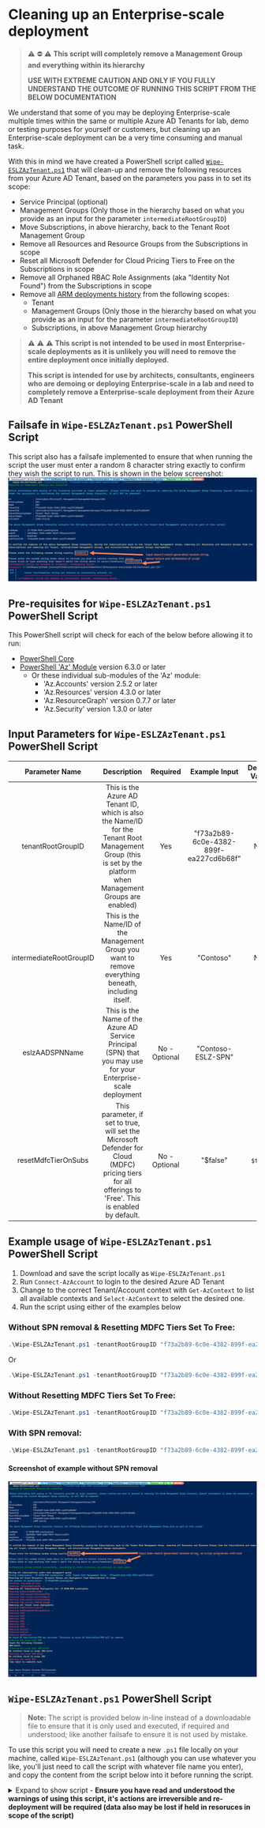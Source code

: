
# Cleaning up an Enterprise-scale deployment

> :warning: :no_entry: :warning: **This script will completely remove a Management Group and everything within its hierarchy**
>  
> **USE WITH EXTREME CAUTION AND ONLY IF YOU FULLY UNDERSTAND THE OUTCOME OF RUNNING THIS SCRIPT FROM THE BELOW DOCUMENTATION**

We understand that some of you may be deploying Enterprise-scale multiple times within the same or multiple Azure AD Tenants for lab, demo or testing purposes for yourself or customers, but cleaning up an Enterprise-scale deployment can be a very time consuming and manual task.

With this in mind we have created a PowerShell script called [`Wipe-ESLZAzTenant.ps1`](#wipe-eslzaztenantps1-powershell-script) that will clean-up and remove the following resources from your Azure AD Tenant, based on the parameters you pass in to set its scope:

- Service Principal (optional)
- Management Groups (Only those in the hierarchy based on what you provide as an input for the parameter `intermediateRootGroupID`)
- Move Subscriptions, in above hierarchy, back to the Tenant Root Management Group
- Remove all Resources and Resource Groups from the Subscriptions in scope
- Reset all Microsoft Defender for Cloud Pricing Tiers to Free on the Subscriptions in scope
- Remove all Orphaned RBAC Role Assignments (aka "Identity Not Found") from the Subscriptions in scope
- Remove all [ARM deployments history](https://docs.microsoft.com/azure/azure-resource-manager/templates/deployment-history?tabs=azure-portal) from the following scopes:
  - Tenant
  - Management Groups (Only those in the hierarchy based on what you provide as an input for the parameter `intermediateRootGroupID`)
  - Subscriptions, in above Management Group hierarchy

> :warning: :warning: :warning: **This script is not intended to be used in most Enterprise-scale deployments as it is unlikely you will need to remove the entire deployment once initially deployed.**
>  
> **This script is intended for use by architects, consultants, engineers who are demoing or deploying Enterprise-scale in a lab and need to completely remove a Enterprise-scale deployment from their Azure AD Tenant**

## Failsafe in `Wipe-ESLZAzTenant.ps1` PowerShell Script

This script also has a failsafe implemented to ensure that when running the script the user must enter a random 8 character string exactly to confirm they wish the script to run. This is shown in the below screenshot:
![Screenshot of failsafe implemented in Wipe-ESLZAzTenant.ps1](media/eslz-clean-script-failsafe.png)

## Pre-requisites for `Wipe-ESLZAzTenant.ps1` PowerShell Script

This PowerShell script will check for each of the below before allowing it to run:

- [PowerShell Core](https://docs.microsoft.com/powershell/scripting/install/installing-powershell?view=powershell-7.1)
- [PowerShell 'Az' Module](https://docs.microsoft.com/powershell/azure/install-az-ps?view=azps-6.4.0) version 6.3.0 or later
  - Or these individual sub-modules of the 'Az' module:
    - 'Az.Accounts' version 2.5.2 or later
    - 'Az.Resources' version 4.3.0 or later
    - 'Az.ResourceGraph' version 0.7.7 or later
    - 'Az.Security' version 1.3.0 or later

## Input Parameters for `Wipe-ESLZAzTenant.ps1` PowerShell Script

|     Parameter Name      |                                                                                             Description                                                                                             |   Required    |             Example Input              | Default Value |
| :---------------------: | :-------------------------------------------------------------------------------------------------------------------------------------------------------------------------------------------------: | :-----------: | :------------------------------------: | :-----------: |
|    tenantRootGroupID    |                   This is the Azure AD Tenant ID, which is also the Name/ID for the Tenant Root Management Group (this is set by the platform when Management Groups are enabled)                   |      Yes      | "f73a2b89-6c0e-4382-899f-ea227cd6b68f" |      N/A      |
| intermediateRootGroupID |                                                This is the Name/ID of the Management Group you want to remove everything beneath, including itself.                                                 |      Yes      |               "Contoso"                |      N/A      |
|     eslzAADSPNName      |                                           This is the Name of the Azure AD Service Principal (SPN) that you may use for your Enterprise-scale deployment                                            | No - Optional |           "Contoso-ESLZ-SPN"           |     `""`      |
|   resetMdfcTierOnSubs   | This parameter, if set to true, will set the Microsoft Defender for Cloud (MDFC) pricing tiers for all offerings to 'Free'. This is enabled by default. | No - Optional |                "$false"                 |    `$true`    |

## Example usage of `Wipe-ESLZAzTenant.ps1` PowerShell Script

1. Download and save the script locally as `Wipe-ESLZAzTenant.ps1`
2. Run `Connect-AzAccount` to login to the desired Azure AD Tenant
3. Change to the correct Tenant/Account context with `Get-AzContext` to list all available contexts and `Select-AzContext` to select the desired one.
4. Run the script using either of the examples below

### Without SPN removal & Resetting MDFC Tiers Set To Free:

```powershell
.\Wipe-ESLZAzTenant.ps1 -tenantRootGroupID "f73a2b89-6c0e-4382-899f-ea227cd6b68f" -intermediateRootGroupID "Contoso"
```

Or

```powershell
.\Wipe-ESLZAzTenant.ps1 -tenantRootGroupID "f73a2b89-6c0e-4382-899f-ea227cd6b68f" -intermediateRootGroupID "Contoso" -resetMdfcTierOnSubs:$true
```

### Without Resetting MDFC Tiers Set To Free:

```powershell
.\Wipe-ESLZAzTenant.ps1 -tenantRootGroupID "f73a2b89-6c0e-4382-899f-ea227cd6b68f" -intermediateRootGroupID "Contoso" -resetMdfcTierOnSubs:$false
```

### With SPN removal:

```powershell
.\Wipe-ESLZAzTenant.ps1 -tenantRootGroupID "f73a2b89-6c0e-4382-899f-ea227cd6b68f" -intermediateRootGroupID "Contoso" -eslzAADSPNName = "Contoso-ESLZ-SPN"
```

#### Screenshot of example without SPN removal

![Screenshot of example run of Wipe-ESLZAzTenant.ps1 script](media/eslz-clean-script-example.png)

## `Wipe-ESLZAzTenant.ps1` PowerShell Script

> **Note:** The script is provided below in-line instead of a downloadable file to ensure that it is only used and executed, if required and understood; like another failsafe to ensure it is not used by mistake.

To use this script you will need to create a new `.ps1` file locally on your machine, called `Wipe-ESLZAzTenant.ps1` (although you can use whatever you like, you'll just need to call the script with whatever file name you enter), and copy the content from the script below into it before running the script.

<details>
  <summary>Expand to show script - <strong>Ensure you have read and understood the warnings of using this script, it's actions are irreversible and re-deployment will be required (data also may be lost if held in resoruces in scope of the script)</strong></summary>

  ```powershell
######################
# Wipe-ESLZAzTenant #
######################
# Version: 1.5
# Last Modified: 06/04/2023
# Author: Jack Tracey 
# Contributors: Liam F. O'Neill, Paul Grimley, Jeff Mitchell

<#
.SYNOPSIS
Fully resets an AAD tenant after deploying Enterprise Scale (Azure Landing Zone Accelerator) so it can be deployed again. BEWARE: THIS WILL DELETE ALL OF YOUR AZURE RESOURCES. USE WITH EXTREME CAUTION.

.DESCRIPTION
Fully resets an AAD tenant after deploying Enterprise Scale (Azure Landing Zone Accelerator) so it can be deployed again. BEWARE: THIS WILL DELETE ALL OF YOUR AZURE RESOURCES. USE WITH EXTREME CAUTION.

.EXAMPLE
# Without SPN Removal
.\Wipe-ESLZAzTenant.ps1 -tenantRootGroupID "f73a2b89-6c0e-4382-899f-ea227cd6b68f" -intermediateRootGroupID "Contoso" -resetMdfcTierOnSubs:$true

# With SPN Removal
.\Wipe-ESLZAzTenant.ps1 -tenantRootGroupID "f73a2b89-6c0e-4382-899f-ea227cd6b68f" -intermediateRootGroupID "Contoso" -eslzAADSPNName = "Contoso-ESLZ-SPN" -resetMdfcTierOnSubs:$true

.NOTES
Learn more about Enterprise-scale here:
https://github.com/Azure/Enterprise-Scale
https://aka.ms/es/guides

# Required PowerShell Modules:
- https://docs.microsoft.com/en-us/powershell/azure/install-az-ps?view=azps-6.4.0
- Install-Module -Name Az 
- Specifically 'Az.Accounts', 'Az.Resources' & 'Az.ResourceGraph' if you need to limit what is installed

# Release notes 14/09/2021 - V1.0: 
- Initial release.
- GroupName has been changes to GroupId as per Az PowerShell module warning message 'upcoming breaking changes in the cmdlet 'Get-AzManagementGroup'as documented https://aka.ms/azps-changewarnings'
    - Warnings have been disabled!
- Uses Azure Resource Graph to get list of subscriptions in the Intermediate Root Management Group's hierarchy tree, therefore it can take a few minutes (5/10) for the Resoruce Graph data to refresh and pull all the Subscriptions in the tree, if recently moved between Management Groups 

# Release notes 29/09/2021 - V1.1:
- Added checks and break, if not installed, for required Azure PowerShell modules: 'Az' or 'Az.Accounts', 'Az.Resources' & 'Az.ResourceGraph'

# Release notes 30/09/2021 - V1.2:
- Added checks to ensure this is running on PowerShell Core edition and not Desktop - https://docs.microsoft.com/en-us/powershell/scripting/install/installing-powershell?view=powershell-7.1
- Added user confirmation prompt with random 8 character code they must enter to confirm before anything is removed/moved by the script

# Release notes 01/10/2021 - V1.3:
- Changed the way checks are handled for required PowerShell modules

# Release notes 12/10/2022 - V1.4:
- Added reset to MDFC tiers on each of the Subscriptions

# Release notes 06/04/2023 - V1.5:
- Added deleting orphaned role assignments from subscriptions in scope of the Intermediate Root Management Group specified.
#>

# Check for pre-reqs
#Requires -PSEdition Core
#Requires -Modules @{ ModuleName="Az.Accounts"; ModuleVersion="2.5.2" }
#Requires -Modules @{ ModuleName="Az.Resources"; ModuleVersion="4.3.0" }
#Requires -Modules @{ ModuleName="Az.ResourceGraph"; ModuleVersion="0.7.7" }
#Requires -Modules @{ ModuleName="Az.Security"; ModuleVersion="1.3.0" }


[CmdletBinding()]
param (
    #Added this back into parameters as error occurs if multiple tenants are found when using Get-AzTenant
    [Parameter(Mandatory = $true, Position = 1, HelpMessage = "Please the Insert Tenant ID (GUID) of your Azure AD tenant e.g.'f73a2b89-6c0e-4382-899f-ea227cd6b68f'")]
    [string]
    $tenantRootGroupID = "<Insert the Tenant ID (GUID) of your Azure AD tenant>",

    [Parameter(Mandatory = $true, Position = 2, HelpMessage = "Insert the name of your intermediate root Management Group e.g. 'Contoso'")]
    [string]
    $intermediateRootGroupID = "<Insert the name of your intermediate root Management Group e.g. Contoso>",

    [Parameter(Mandatory = $false, Position = 3, HelpMessage = "(Optional) Please enter the display name of your Enterprise-scale app registration in Azure AD. If left blank, no app registration is deleted.")]
    [string]
    $eslzAADSPNName = "",

    [Parameter(Mandatory = $false, Position = 4, HelpMessage = "Do you want to reset the MDFC tiers to Free on each of the Subscriptions in scope?")]
    [bool]
    $resetMdfcTierOnSubs = $true
)

## Orphaned Role Assignements Function
function Invoke-RemoveOrphanedRoleAssignment {
    [CmdletBinding(SupportsShouldProcess)]
    param (
        [Parameter()][String[]]$SubscriptionId
    )

    $originalCtx = Get-AzContext

    $WhatIfPrefix = ""
    if ($WhatIfPreference) {
        $WhatIfPrefix = "What if: "
    }

    # Get the latest stable API version
    $roleAssignmentsApiVersions = ((Get-AzResourceProvider -ProviderNamespace Microsoft.Authorization).ResourceTypes | Where-Object ResourceTypeName -eq roleAssignments).ApiVersions
    $latestRoleAssignmentsApiVersions = $roleAssignmentsApiVersions | Where-Object {$_ -notlike '*-preview'} | Sort-Object -Descending | Select-Object -First 1
    Write-Information "Using Role Assignments API Version : $($latestRoleAssignmentsApiVersions)" -InformationAction Continue

    foreach ($subId in $SubscriptionId) {

        # Use Rest API to ensure correct permissions are assigned when looking up
        # whether identity exists, otherwise Get-AzRoleAssignment will always
        # return `objectType : "unknown"` for all assignments with no errors.

        # Get Role Assignments
        $getRequestPath = "/subscriptions/$($subId)/providers/Microsoft.Authorization/roleAssignments?api-version=$($latestRoleAssignmentsApiVersions)"
        $getResponse = Invoke-AzRestMethod -Method "GET" -Path $getRequestPath
        $roleAssignments = ($getResponse.Content | ConvertFrom-Json).value

        # Check for valid response
        if ($getResponse.StatusCode -ne "200") {
            throw $getResponse.Content
        }
        try {
            # If invalid response, $roleAssignments will be null and throw an error
            $roleAssignments.GetType() | Out-Null
        }
        catch {
            throw $getResponse.Content
        }

        # Get a list of assigned principalId values and lookup against AAD
        $principalsRequestUri = "https://graph.microsoft.com/v1.0/directoryObjects/microsoft.graph.getByIds"
        $principalsRequestBody = @{
            ids = $roleAssignments.properties.principalId
        } | ConvertTo-Json -Depth 10
        $principalsResponse = Invoke-AzRestMethod -Method "POST" -Uri $principalsRequestUri -Payload $principalsRequestBody -WhatIf:$false
        $principalIds = ($principalsResponse.Content | ConvertFrom-Json).value.id

        # Find all Role Assignments where the principalId is not found in AAD
        $orphanedRoleAssignments = $roleAssignments | Where-Object {
            ($_.properties.scope -eq "/subscriptions/$($subId)") -and
            ($_.properties.principalId -notin $principalIds)
        }

        # Delete orphaned Role Assignments
        Write-Information "$($WhatIfPrefix)Deleting [$($orphanedRoleAssignments.Length)] orphaned Role Assignments for Subscription [$($subId)]" -InformationAction Continue
        $orphanedRoleAssignments | ForEach-Object {
            if ($PSCmdlet.ShouldProcess("$($_.id)", "Remove-AzRoleAssignment")) {
                $deleteRequestPath = "$($_.id)?api-version=$($latestRoleAssignmentsApiVersions)"
                $deleteResponse = Invoke-AzRestMethod -Method "DELETE" -Path $deleteRequestPath
                # Check for valid response
                if ($deleteResponse.StatusCode -ne "200") {
                    throw $deleteResponse.Content
                }
            }
        }
    }
    Set-AzContext $originalCtx -WhatIf:$false | Out-Null
}

#Toggle to stop warnings with regards to DisplayName and DisplayId
Set-Item Env:\SuppressAzurePowerShellBreakingChangeWarnings "true"

# Start timer
$StopWatch = New-Object -TypeName System.Diagnostics.Stopwatch
$StopWatch.Start()

# Get all Subscriptions that are in the Intermediate Root Management Group's hierarchy tree
$intermediateRootGroupChildSubscriptions = Search-AzGraph -Query "resourcecontainers | where type =~ 'microsoft.resources/subscriptions' | mv-expand mgmtGroups=properties.managementGroupAncestorsChain | where mgmtGroups.name =~ '$intermediateRootGroupID' | project subName=name, subID=subscriptionId, subState=properties.state, aadTenantID=tenantId, mgID=mgmtGroups.name, mgDisplayName=mgmtGroups.displayName"

$userConfirmationMGsToDelete = Get-AzManagementGroup -GroupID $intermediateRootGroupID -Expand -Recurse | Select-Object Id, DisplayName, Name, TenantId, ParentId, ParentDisplayName, ParentName, Children
$userConfirmationSubsToMove = $intermediateRootGroupChildSubscriptions | Select-Object subName, subID, subState, aadTenantID

## Confirm with user that they want to proceed with script removing the hierarchy and resoruces, also prompt them to enter a response to a challenge to confirm
Write-Host "Before proceeding with wiping of the hierarchy provided as input parameter, please confirm you wish to proceed by removing the below Management Group hierarchy (parent information is shown for assistance in confirming the correct Management Group hierarchy, it will NOT be removed):" -ForegroundColor Cyan
$userConfirmationMGsToDelete

Write-Host "The above Management Group hierarchy contains the following Subscriptions that will be moved back to the Tenant Root Management Group also as part of this script:" -ForegroundColor Cyan
Write-Host ""
if ($null -ne $intermediateRootGroupChildSubscriptions) {
    $userConfirmationSubsToMove
}
else {
    Write-Host "No Subscriptions found in selected/entered hierarchy"
    Write-Host ""
}

# Generate 8 character random string (combination of lowercase letters and integers)
$userConfirmationRandomID = -join ((48..57) + (97..122) | Get-Random -Count 8 | ForEach-Object { [char]$_ })

Write-Host "To confirm the removal of the above Management Group hierarchy, moving the Subscriptions back to the Tenant Root Management Group, removing all Resoruces and Resource Groups from the Subscriptions and removing all Tenant, seleted/shown Management Groups, and selected/shown Management Groups deployments." -ForegroundColor Yellow
Write-Host ""
Write-Host "Please enter the following random string exactly: $userConfirmationRandomID" -ForegroundColor Yellow
Write-Host ""

Write-Host "Please enter the random string shown above to confirm you wish to contine running this script."
$userConfirmationInputString = Read-Host -Prompt "(Leave blank or type anything that doesn't match the string above to cancel/terminate)"

if ($userConfirmationInputString -eq $userConfirmationRandomID) {
    Write-Host ""
    Write-Host "Confirmation string entered successfully, proceeding to remove hierarchy and resoruces as shown above..." -ForegroundColor Green
    Write-Host ""
}
else {
    Write-Host "Confirmation string not entered or incorrect, terminating script..." -ForegroundColor Red
    throw "Confirmation string not entered or incorrectly entered, terminating script..."
}

Write-Host "Moving all subscriptions under root management group" -ForegroundColor Yellow

# For each Subscription in Intermediate Root Management Group's hierarchy tree, move it to the Tenant Root Management Group
$intermediateRootGroupChildSubscriptions | ForEach-Object -Parallel {
    # The name 'Tenant Root Group' doesn't work. Instead, use the GUID of your Tenant Root Group
    if ($_.subState -ne "Disabled") {
        Write-Host "Moving Subscription: '$($_.subName)' under Tenant Root Management Group: '$($using:tenantRootGroupID)'" -ForegroundColor Cyan
        New-AzManagementGroupSubscription -GroupId $using:tenantRootGroupID -SubscriptionId $_.subID
    }
}

# For each Subscription in the Intermediate Root Management Group's hierarchy tree, remove all Resources, Resource Groups and Deployments
Write-Host "Removing all Azure Resources, Resource Groups and Deployments from Subscriptions in scope" -ForegroundColor Yellow

ForEach ($subscription in $intermediateRootGroupChildSubscriptions) {
    Write-Host "Set context to Subscription: '$($subscription.subName)'" -ForegroundColor Cyan
    Set-AzContext -Subscription $subscription.subID | Out-Null

    # Get all Resource Groups in Subscription
    $resources = Get-AzResourceGroup

    $resources | ForEach-Object -Parallel {
        Write-Host "Deleting " $_.ResourceGroupName "..." -ForegroundColor Red
        Remove-AzResourceGroup -Name $_.ResourceGroupName -Force | Out-Null
    }
    
    # Get Deployments for Subscription
    $subDeployments = Get-AzSubscriptionDeployment

    Write-Host "Removing All Subscription Deployments for: $($subscription.subName)" -ForegroundColor Yellow 
    
    # For each Subscription level deployment, remove it
    $subDeployments | ForEach-Object -Parallel {
        Write-Host "Removing $($_.DeploymentName) ..." -ForegroundColor Red
        Remove-AzSubscriptionDeployment -Id $_.Id
    }

    # Set MDFC tier to Free for each Subscription
    if ($resetMdfcTierOnSubs) {
        Write-Host "Resetting MDFC tier to Free for Subscription: $($subscription.subName)" -ForegroundColor Yellow
        
        $currentMdfcForSubUnfiltered = Get-AzSecurityPricing
        $currentMdfcForSub = $currentMdfcForSubUnfiltered | Where-Object { $_.PricingTier -ne "Free" }

        ForEach ($mdfcPricingTier in $currentMdfcForSub) {
            Write-Host "Resetting $($mdfcPricingTier.Name) to Free MDFC Pricing Tier for Subscription: $($subscription.subName)" -ForegroundColor Yellow
            
            Set-AzSecurityPricing -Name $mdfcPricingTier.Name -PricingTier 'Free'
        }
    }
}

# Remove orphaned/identity not found RBAC role assignments from each subscription
Write-Host "Removing Oprhaned/Identity Not Found Role Assignments for all subscriptions: $($intermediateRootGroupChildSubscriptions.subID)" -ForegroundColor Yellow
Invoke-RemoveOrphanedRoleAssignment -SubscriptionId $intermediateRootGroupChildSubscriptions.subID

# Get all AAD Tenant level deployments
$tenantDeployments = Get-AzTenantDeployment

Write-Host "Removing all Tenant level deployments" -ForegroundColor Yellow

# For each AAD Tenant level deployment, remove it
$tenantDeployments | ForEach-Object -Parallel {
    Write-Host "Removing $($_.DeploymentName) ..." -ForegroundColor Red
    Remove-AzTenantDeployment -Id $_.Id
}

# Remove ESLZ SPN, if provided
if ($eslzAADSPNName -ne "") {
    Write-Host "Removing Azure AD Application Registration/SPN:" $eslzAADSPNName -ForegroundColor Red
    Remove-AzADApplication -DisplayName $eslzAADSPNName -Force
}
else {
    Write-Host "No Azure AD Application/SPN was provided. Therefore no Azure AD Application/SPN will be removed." -ForegroundColor Cyan
}

# This function only deletes Management Groups in the Intermediate Root Management Group's hierarchy tree and will NOT delete other Intermediate Root level Management Groups and their children e.g. in the case of "canary"
function Remove-Recursively($name) {
    # Enters the parent Level
    Write-Host "Entering the scope with $name" -ForegroundColor Green
    $parent = Get-AzManagementGroup -GroupId $name -Expand -Recurse

    # Checks if there is any parent level
    if ($null -ne $parent.Children) {
        Write-Host "Found the following Children :" -ForegroundColor Yellow
        Write-host ($parent.Children | Select-Object Name).Name -ForegroundColor White

        foreach ($children in $parent.Children) {
            # Tries to recur to each child item
            Remove-Recursively($children.Name)
        }
    }

    # If no children are found at each scope
    Write-Host "No children found in scope $name" -ForegroundColor Yellow
    Write-Host "Removing the scope $name" -ForegroundColor Red
    
    Remove-AzManagementGroup -InputObject $parent
}

# Remove all the Management Groups in Intermediate Root Management Group's hierarchy tree, including itself
Remove-Recursively($intermediateRootGroupID)

# Stop timer
$StopWatch.Stop()

# Display timer output as table
Write-Host "Time taken to complete task:" -ForegroundColor Yellow
$StopWatch.Elapsed | Format-Table
```
</details>
